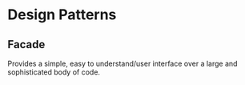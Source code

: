 # Design Patterns

## Facade

Provides a simple, easy to understand/user interface over a large and sophisticated body of code.
